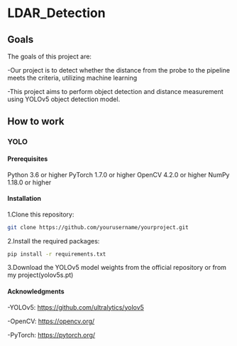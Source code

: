 ﻿# LDAR_Detection
## **Goals**

The goals of this project are:

-Our project is to detect whether the distance from the probe to the pipeline meets the criteria, utilizing machine learning

-This project aims to perform object detection and distance measurement using YOLOv5 object detection model.

## **How to work**
### **YOLO**
#### Prerequisites
Python 3.6 or higher
PyTorch 1.7.0 or higher
OpenCV 4.2.0 or higher
NumPy 1.18.0 or higher
#### Installation
1.Clone this repository:

```bash
git clone https://github.com/yourusername/yourproject.git
```
2.Install the required packages:

```bash
pip install -r requirements.txt
```
3.Download the YOLOv5 model weights from the official repository or from my project(yolov5s.pt)

#### Acknowledgments
-YOLOv5: https://github.com/ultralytics/yolov5

-OpenCV: https://opencv.org/

-PyTorch: https://pytorch.org/
